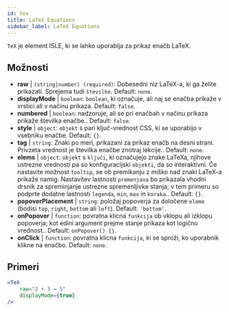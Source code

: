 ```yaml
---
id: tex
title: LaTeX Equations
sidebar_label: LaTeX Equations
---
```


`TeX` je element ISLE, ki se lahko uporablja za prikaz enačb LaTeX.

## Možnosti

* __raw__ | `(string|number) (required)`: Dobesedni niz LaTeX-a, ki ga želite prikazati. Sprejema tudi `številke`. Default: `none`.
* __displayMode__ | `boolean`: `boolean`, ki označuje, ali naj se enačba prikaže v vrstici ali v načinu prikaza. Default: `false`.
* __numbered__ | `boolean`: nadzoruje, ali se pri enačbah v načinu prikaza prikaže številka enačbe.. Default: `false`.
* __style__ | `object`: `objekt` s pari ključ-vrednost CSS, ki se uporabijo v vsebniku enačbe. Default: `{}`.
* __tag__ | `string`: Znaki po meri, prikazani za prikaz enačb na desni strani. Privzeta vrednost je številka enačbe znotraj lekcije.. Default: `none`.
* __elems__ | `object`: `objekt` s `ključi`, ki označujejo znake LaTeXa, njihove ustrezne vrednosti pa so konfiguracijski `objekti`, da so interaktivni. Če nastavite možnost `tooltip`, se ob premikanju z miško nad znaki LaTeX-a prikaže namig. Nastavitev lastnosti `premenjava` bo prikazala vhodni drsnik za spreminjanje ustrezne spremenljivke stanja; v tem primeru so podprte dodatne lastnosti `legenda`, `min`, `max` in `koraka`.. Default: `{}`.
* __popoverPlacement__ | `string`: položaj popoverja za določene `eleme` (bodisi `top`, `right`, `bottom` ali `left`). Default: `'bottom'`.
* __onPopover__ | `function`: povratna klicna `funkcija` ob vklopu ali izklopu popoverja; kot edini argument prejme stanje prikaza kot logično vrednost.. Default: `onPopover() {}`.
* __onClick__ | `function`: povratna klicna `funkcija`, ki se sproži, ko uporabnik klikne na enačbo. Default: `none`.


## Primeri

```jsx live
<TeX
    raw="2 + 3 = 5"
    displayMode={true}
/>
```



